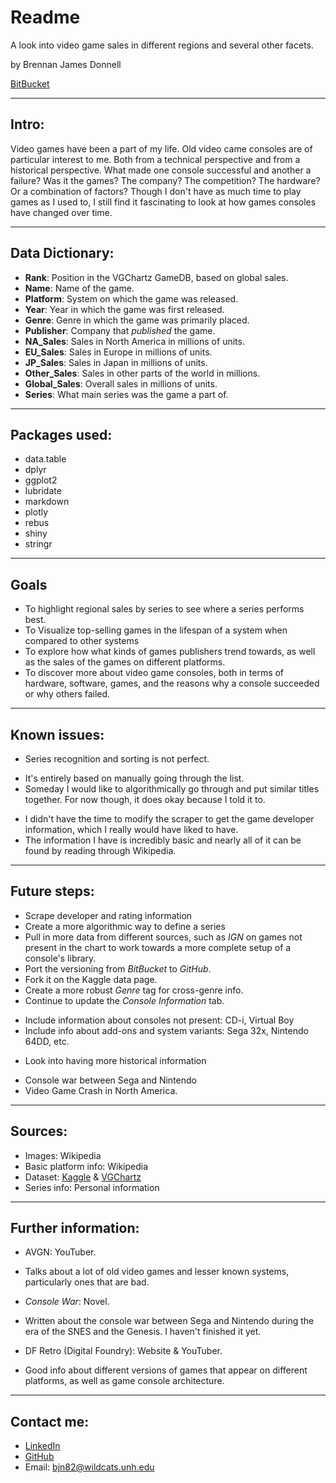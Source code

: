 # Readme

A look into video game sales in different regions and several other facets.

by Brennan James Donnell

[BitBucket](https://bitbucket.org/bjn82/video_game_sales_vgchartz/src/master/)


---

## Intro:
Video games have been a part of my life. Old video came consoles are of particular interest to me. Both from a technical perspective and from a historical perspective. What made one console successful and another a failure? Was it the games? The company? The competition? The hardware? Or a combination of factors? Though I don't have as much time to play games as I used to, I still find it fascinating to look at how games consoles have changed over time.

---
## Data Dictionary:
* **Rank**: Position in the VGChartz GameDB, based on global sales.
* **Name**: Name of the game.
* **Platform**: System on which the game was released.
* **Year**: Year in which the game was first released.
* **Genre**: Genre in which the game was primarily placed.
* **Publisher**: Company that *published* the game.
* **NA_Sales**: Sales in North America in millions of units.
* **EU_Sales**: Sales in Europe in millions of units.
* **JP_Sales**: Sales in Japan in millions of units.
* **Other_Sales**: Sales in other parts of the world in millions.
* **Global_Sales**: Overall sales in millions of units.
* **Series**: What main series was the game a part of.

---

## Packages used:
* data.table
* dplyr
* ggplot2
* lubridate
* markdown
* plotly
* rebus
* shiny
* stringr

---

## Goals
* To highlight regional sales by series to see where a series performs best.
* To Visualize top-selling games in the lifespan of a system when compared to other systems
* To explore how what kinds of games publishers trend towards, as well as the sales of the games on different platforms.
* To discover more about video game consoles, both in terms of hardware, software, games, and the reasons why a console succeeded or why others failed.

---

## Known issues:
* Series recognition and sorting is not perfect.
 + It's entirely based on manually going through the list.
 + Someday I would like to algorithmically go through and put similar titles together. For now though, it does okay because I told it to.
* I didn't have the time to modify the scraper to get the game developer information, which I really would have liked to have.
* The information I have is incredibly basic and nearly all of it can be found by reading through Wikipedia.

---

## Future steps:
* Scrape developer and rating information
* Create a more algorithmic way to define a series
* Pull in more data from different sources, such as *IGN* on games not present in the chart to work towards a more complete setup of a console's library.
* Port the versioning from *BitBucket* to *GitHub*.
* Fork it on the Kaggle data page.
* Create a more robust *Genre* tag for cross-genre info.
* Continue to update the *Console Information* tab.
 + Include information about consoles not present: CD-i, Virtual Boy
 + Include info about add-ons and system variants: Sega 32x, Nintendo 64DD, etc.
* Look into having more historical information
 + Console war between Sega and Nintendo
 + Video Game Crash in North America.

---

## Sources:
* Images: Wikipedia
* Basic platform info: Wikipedia
* Dataset: [Kaggle](https://www.kaggle.com/gregorut/videogamesales) & [VGChartz](http://www.vgchartz.com/gamedb/)
* Series info: Personal information

---

## Further information:
* AVGN: YouTuber.
 + Talks about a lot of old video games and lesser known systems, particularly ones that are bad.
* *Console War*: Novel.
 + Written about the console war between Sega and Nintendo during the era of the SNES and the Genesis. I haven't finished it yet.
* DF Retro (Digital Foundry): Website & YouTuber.
 + Good info about different versions of games that appear on different platforms, as well as game console architecture.

---

## Contact me:
* [LinkedIn](https://www.linkedin.com/in/brennan-donnell-112066165/)
* [GitHub](https://github.com/bjn82)
* Email: bjn82@wildcats.unh.edu
